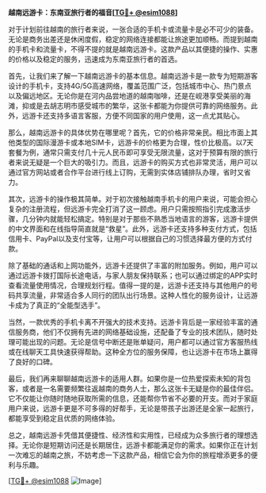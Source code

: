 **越南远游卡：东南亚旅行者的福音[[TG💪+ @esim1088](https://t.me/s/esim1088)]**

对于计划前往越南的旅行者来说，一张合适的手机卡或流量卡是必不可少的装备。无论是商务出差还是休闲度假，稳定的网络连接都能让旅途更加顺畅。而提到越南的手机卡和流量卡，不得不提的就是越南远游卡。这款产品以其便捷的操作、实惠的价格以及稳定的服务，迅速成为东南亚旅行者的首选。

首先，让我们来了解一下越南远游卡的基本信息。越南远游卡是一款专为短期游客设计的手机卡，支持4G/5G高速网络，覆盖范围广泛，包括城市中心、热门景点以及偏远地区。无论你是在河内品尝地道的越南咖啡，还是在岘港享受美丽的海滩，抑或是去胡志明市感受城市的繁华，这张卡都能为你提供可靠的网络服务。此外，远游卡还支持多语言客服，方便不同国家的用户使用，这一点尤其贴心。

那么，越南远游卡的具体优势在哪里呢？首先，它的价格非常亲民。相比市面上其他类型的国际漫游卡或本地SIM卡，远游卡的价格更为合理，性价比极高。以7天套餐为例，通常只需支付几十元人民币即可享受无限流量，这对于预算有限的旅行者来说无疑是一个巨大的吸引力。而且，远游卡的购买方式也非常灵活，用户可以通过官方网站或者合作平台进行线上订购，无需到实体店铺排队办理，省时又省力。

其次，远游卡的操作极其简单。对于初次接触越南手机卡的用户来说，可能会担心复杂的注册流程，但远游卡完全打消了这一顾虑。用户只需按照指引完成激活步骤，几分钟内就能轻松搞定。特别是对于那些不熟悉当地语言的游客，远游卡提供的中文界面和在线指导简直就是“救星”。此外，远游卡还支持多种支付方式，包括信用卡、PayPal以及支付宝等，让用户可以根据自己的习惯选择最方便的方式付款。

除了基础的通话和上网功能外，远游卡还提供了丰富的附加服务。例如，用户可以通过远游卡拨打国际长途电话，与家人朋友保持联系；也可以通过绑定的APP实时查看流量使用情况，合理规划行程。值得一提的是，远游卡还支持与其他用户的号码共享流量，非常适合多人同行的团队出行场景。这种人性化的服务设计，让远游卡成为了真正的“全能型选手”。

当然，一款优秀的手机卡离不开强大的技术支持。远游卡背后是一家经验丰富的通信服务商，他们不仅拥有先进的网络基础设施，还配备了专业的技术团队，随时处理可能出现的问题。无论是信号中断还是账单疑问，用户都可以通过官方客服热线或在线聊天工具快速获得帮助。这种全方位的服务保障，也让远游卡在市场上赢得了良好的口碑。

最后，我们再来聊聊越南远游卡的适用人群。如果你是一位热爱探索未知的背包客，或者是一名需要频繁往返越南的商务人士，那么这张卡无疑是你的最佳伴侣。它不仅能让你随时随地获取所需的信息，还能帮你节省不必要的开支。而对于家庭用户来说，远游卡更是不可多得的好帮手，无论是带孩子出游还是全家一起旅行，都能享受到稳定且优质的网络体验。

总之，越南远游卡凭借其便捷性、经济性和实用性，已经成为众多旅行者的理想选择。无论你是短期访问还是长期居住，远游卡都能满足你的需求。如果你正在计划一次难忘的越南之旅，不妨考虑一下这款产品，相信它会为你的旅程增添更多的便利与乐趣。

[[TG💪+ @esim1088](https://t.me/s/esim1088) ![Image](https://i.postimg.cc/4NQfJmqS/Snipaste-2025-05-13-00-14-12.png)]